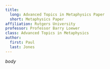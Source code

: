 ```yaml
---
title: 
  long: Advanced Topics in Metaphysics Paper
  short: Metaphysics Paper
affiliation: Rutgers University
professor: Professor Barry Loewer
class: Advanced Topics in Metaphysics
author: 
  first: Paul
  last: Jones
---
```


$body$


